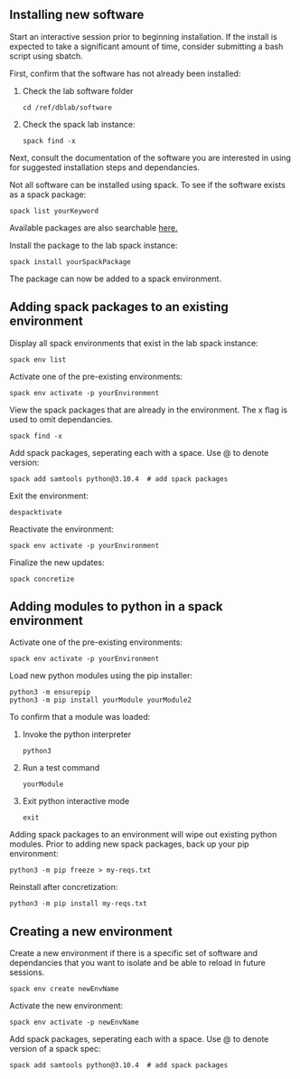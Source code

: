## Installing new software
Start an interactive session prior to beginning installation. 
If the install is expected to take a significant amount of time, consider submitting a bash script using sbatch. 

First, confirm that the software has not already been installed:
1. Check the lab software folder
   ```
   cd /ref/dblab/software
   ```
3. Check the spack lab instance:
   ```
   spack find -x
   ```

Next, consult the documentation of the software you are interested in using for suggested installation steps and dependancies.

Not all software can be installed using spack. To see if the software exists as a spack package:
```
spack list yourKeyword
```
Available packages are also searchable [here.](https://packages.spack.io/)

Install the package to the lab spack instance:
```
spack install yourSpackPackage
```

The package can now be added to a spack environment.

## Adding spack packages to an existing environment
Display all spack environments that exist in the lab spack instance:
```
spack env list
```
Activate one of the pre-existing environments:
```
spack env activate -p yourEnvironment
```
View the spack packages that are already in the environment. 
The x flag is used to omit dependancies.
```
spack find -x
```
Add spack packages, seperating each with a space. 
Use @ to denote version:
```
spack add samtools python@3.10.4  # add spack packages
```
Exit the environment:
```
despacktivate
```
Reactivate the environment:
```
spack env activate -p yourEnvironment
```
Finalize the new updates:
```
spack concretize
```

## Adding modules to python in a spack environment
Activate one of the pre-existing environments:
```
spack env activate -p yourEnvironment
```

Load new python modules using the pip installer:
```
python3 -m ensurepip
python3 -m pip install yourModule yourModule2
```
To confirm that a module was loaded:
1. Invoke the python interpreter
   ```
   python3
   ```
2. Run a test command
   ```
   yourModule
   ```
3. Exit python interactive mode
   ```
   exit
   ```

Adding spack packages to an environment will wipe out existing python modules.
Prior to adding new spack packages, back up your pip environment:
```
python3 -m pip freeze > my-reqs.txt
```
Reinstall after concretization:
```
python3 -m pip install my-reqs.txt
```

## Creating a new environment

Create a new environment if there is a specific set of software and dependancies that you want to isolate and be able to reload in future sessions.
```
spack env create newEnvName
```
Activate the new environment:
```
spack env activate -p newEnvName
```
Add spack packages, seperating each with a space. Use @ to denote version of a spack spec:
```
spack add samtools python@3.10.4  # add spack packages
```




